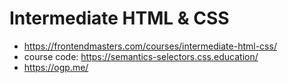 # Intermediate HTML & CSS

* <https://frontendmasters.com/courses/intermediate-html-css/>
* course code: <https://semantics-selectors.css.education/>
* <https://ogp.me/>